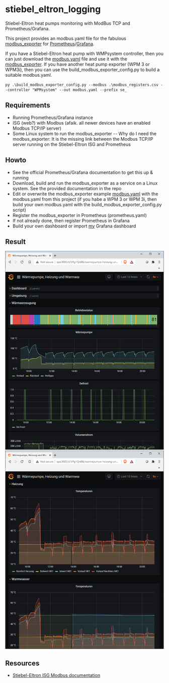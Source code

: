# stiebel_eltron_logging
Stiebel-Eltron heat pumps monitoring with ModBus TCP and Prometheus/Grafana.

This project provides an modbus.yaml file for the fabulous [modbus_exporter](https://github.com/RichiH/modbus_exporter) for [Prometheus](https://prometheus.io/)/[Grafana](https://grafana.com/).

If you have a Stiebel-Eltron heat pump with WMPsystem controller, then you can just download the [modbus.yaml](https://github.com/sebastianPsm/stiebel_eltron_logging/blob/main/modbus.yaml) file and use it with the [modbus_exporter](https://github.com/RichiH/modbus_exporter). If you have another heat pump exporter (WPM 3 or WPM3i), then you can use the build_modbus_exporter_config.py to build a suitable modbus.yaml.

```
py .\build_modbus_exporter_config.py --modbus .\modbus_registers.csv --controller "WPMsystem" --out modbus.yaml --prefix se_
```

## Requirements
- Running Prometheus/Grafana instance
- ISG (web?) with Modbus (afaik. all newer devices have an enabled Modbus TCP/IP server)
- Some Linux system to run the modbus_exporter
-- Why do I need the modbus_exporter: It is the missing link between the Modbus TCP/IP server running on the Stiebel-Eltron ISG and Prometheus

## Howto
- See the official Prometheus/Grafana documentation to get this up & running
- Download, build and run the modbus_exporter as a service on a Linux system. See the provided documentation in the repo
- Edit or overwrite the modbus_exporter example [modbus.yaml](https://github.com/RichiH/modbus_exporter/blob/master/modbus.yml) with the modbus.yaml from this project (if you habe a WPM 3 or WPM 3i, then build your own modbus.yaml with the build_modbus_exporter_config.py script)
- Register the modbus_exporter in Prometheus (prometheus.yaml)
- If not already done, then register Prometheus in Grafana
- Build your own dashboard or import [my](https://github.com/sebastianPsm/stiebel_eltron_logging/blob/main/grafana_dashboard.json) Grafana dashboard

## Result
![Grafana Dashboard 1](https://github.com/sebastianPsm/stiebel_eltron_logging/blob/main/Capture1.PNG)
![Grafana Dashboard 2](https://github.com/sebastianPsm/stiebel_eltron_logging/blob/main/Capture2.PNG)

## Resources
- [Stiebel-Eltron ISG Modbus documentation](https://www.stiebel-eltron.de/content/dam/ste/cdbassets/historic/bedienungs-_u_installationsanleitungen/ISG_Modbus__b89c1c53-6d34-4243-a630-b42cf0633361.pdf)
